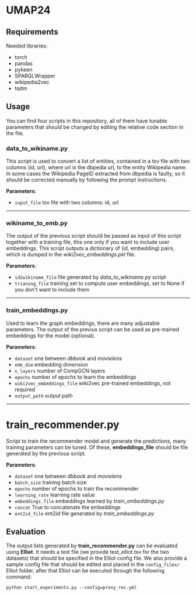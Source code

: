 # UMAP24

## Requirements
Needed libraries:
- torch
- pandas
- pykeen
- SPARQLWrapper
- wikipedia2vec
- tqdm

## Usage
You can find four scripts in this repository, all of them have tunable parameters
that should be changed by editing the relative code section in the file.

### data_to_wikiname.py
This script is used to convert a list of entities,
contained in a tsv file with two columns (id, url), where url is the dbpedia
url, to the entity Wikipedia name. In some cases the Wikipedia PageID extracted
from dbpedia is faulty, so it should be corrected manually by following the
prompt instructions.

**Parameters**:

- `input_file` tsv file with two columns: id, url

---
### wikiname_to_emb.py
The output of the previous script should be passed as
input of this script together with a training file, this one only if you want
to include user embeddings. This script outputs a dictionary of (id, embedding)
pairs, which is dumped in the *wiki2vec_embeddings.pkl* file.

**Parameters**:

- `id2wikiname_file` file generated by *data_to_wikiname.py* script
- `trianing_file` training set to compute user embeddings, set to None if you
don't want to include them

---
### train_embeddings.py
Used to learn the graph embeddings, there are many
adjustable parameters. The output of the previus script can be used as pre-trained
embeddings for the model (optional).

**Parameters**:

- `dataset` one between *dbbook* and *movielens*
- `emb_dim` embedding dimension
- `n_layers` number of CompGCN layers
- `epochs` number of epochs to learn the embeddings
- `wiki2vec_embeddings_file` wiki2vec pre-trained embeddings, not required
- `output_path` output path

---
# train_recommender.py
Script to train the recommender model and generate the predictions, many 
training parameters can be tuned. Of these, **embeddings_file**
should be file generated by the previous script.

**Parameters**:

- `dataset` one between *dbbook* and *movielens*
- `batch_size` training batch size
- `epochs` number of epochs to train the recommender
- `learning_rate` learning rate value
- `embeddings_file` embeddings learned by *train_embeddings.py*
- `concat` True to concatenate the embeddings
- `ent2id_file` ent2id file generated by *train_embeddings.py*

## Evaluation
The output lists generated by **train_recommender.py** can be evaluated using
**Elliot**. It needs a test file (we provide test_elliot.tsv for the two datasets)
that should be specified in the Elliot config file.
We also provide a sample config file that should be edited and placed in the
`config_files/` Elliot folder, after that Elliot can be executed through the following
command:
```
python start_experiments.py --config=proxy_rec.yml
```
